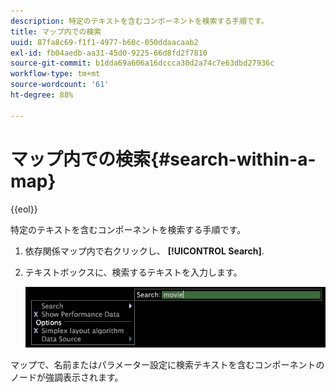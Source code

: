 ```yaml
---
description: 特定のテキストを含むコンポーネントを検索する手順です。
title: マップ内での検索
uuid: 87fa8c69-f1f1-4977-b60c-050ddaacaab2
exl-id: fb04aedb-aa31-45d0-9225-66d8fd2f7810
source-git-commit: b1dda69a606a16dccca30d2a74c7e63dbd27936c
workflow-type: tm+mt
source-wordcount: '61'
ht-degree: 88%

---
```


# マップ内での検索{#search-within-a-map}

{{eol}}

特定のテキストを含むコンポーネントを検索する手順です。

1. 依存関係マップ内で右クリックし、 **[!UICONTROL Search]**.
1. テキストボックスに、検索するテキストを入力します。

   ![ステップ情報](assets/vis_DependencyMap_Search.png)

マップで、名前またはパラメーター設定に検索テキストを含むコンポーネントのノードが強調表示されます。
